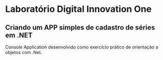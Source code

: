 # Laboratório Digital Innovation One

## Criando um APP simples de cadastro de séries em .NET

Console Application desenvolvido como exercício prático de orientação a objetos com .Net.